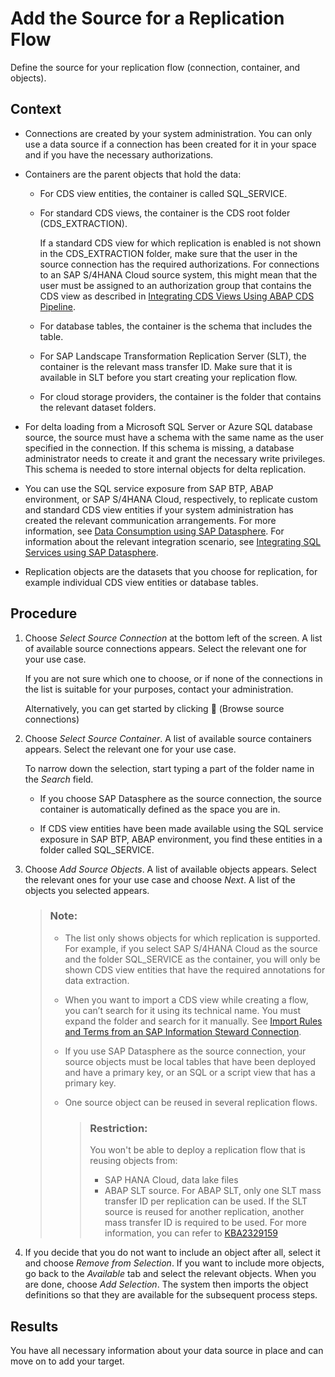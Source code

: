 <!-- loio749638060e8746e48b0f9bf0e50c6d0c -->

<link rel="stylesheet" type="text/css" href="../css/sap-icons.css"/>

# Add the Source for a Replication Flow

Define the source for your replication flow \(connection, container, and objects\).



<a name="loio749638060e8746e48b0f9bf0e50c6d0c__context_x4r_ghf_vvb"/>

## Context

-   Connections are created by your system administration. You can only use a data source if a connection has been created for it in your space and if you have the necessary authorizations.

-   Containers are the parent objects that hold the data:

    -   For CDS view entities, the container is called SQL\_SERVICE.

    -   For standard CDS views, the container is the CDS root folder \(CDS\_EXTRACTION\).

        If a standard CDS view for which replication is enabled is not shown in the CDS\_EXTRACTION folder, make sure that the user in the source connection has the required authorizations. For connections to an SAP S/4HANA Cloud source system, this might mean that the user must be assigned to an authorization group that contains the CDS view as described in [Integrating CDS Views Using ABAP CDS Pipeline](https://help.sap.com/docs/SAP_S4HANA_CLOUD/0f69f8fb28ac4bf48d2b57b9637e81fa/f509eddda867452db9631dae1ae442a3.html?).

    -   For database tables, the container is the schema that includes the table.

    -   For SAP Landscape Transformation Replication Server \(SLT\), the container is the relevant mass transfer ID. Make sure that it is available in SLT before you start creating your replication flow.

    -   For cloud storage providers, the container is the folder that contains the relevant dataset folders.


-   For delta loading from a Microsoft SQL Server or Azure SQL database source, the source must have a schema with the same name as the user specified in the connection. If this schema is missing, a database administrator needs to create it and grant the necessary write privileges. This schema is needed to store internal objects for delta replication.
-   You can use the SQL service exposure from SAP BTP, ABAP environment, or SAP S/4HANA Cloud, respectively, to replicate custom and standard CDS view entities if your system administration has created the relevant communication arrangements. For more information, see [Data Consumption using SAP Datasphere](https://help.sap.com/docs/btp/sap-business-technology-platform/data-consumption-using-sap-datasphere). For information about the relevant integration scenario, see [Integrating SQL Services using SAP Datasphere](https://help.sap.com/docs/btp/sap-business-technology-platform/integrating-sql-services-using-sap-datasphere).

-   Replication objects are the datasets that you choose for replication, for example individual CDS view entities or database tables.




## Procedure

1.  Choose *Select Source Connection* at the bottom left of the screen. A list of available source connections appears. Select the relevant one for your use case.

    If you are not sure which one to choose, or if none of the connections in the list is suitable for your purposes, contact your administration.

    Alternatively, you can get started by clicking <span class="FPA-icons-V3"></span> \(Browse source connections\)

2.  Choose *Select Source Container*. A list of available source containers appears. Select the relevant one for your use case.

    To narrow down the selection, start typing a part of the folder name in the *Search* field.

    -   If you choose SAP Datasphere as the source connection, the source container is automatically defined as the space you are in.

    -   If CDS view entities have been made available using the SQL service exposure in SAP BTP, ABAP environment, you find these entities in a folder called SQL\_SERVICE.


3.  Choose *Add Source Objects*. A list of available objects appears. Select the relevant ones for your use case and choose *Next*. A list of the objects you selected appears.

    > ### Note:  
    > -   The list only shows objects for which replication is supported. For example, if you select SAP S/4HANA Cloud as the source and the folder SQL\_SERVICE as the container, you will only be shown CDS view entities that have the required annotations for data extraction.
    > 
    > -   When you want to import a CDS view while creating a flow, you can’t search for it using its technical name. You must expand the folder and search for it manually. See [Import Rules and Terms from an SAP Information Steward Connection](https://help.sap.com/docs/data-intelligence-cloud/sap-data-intelligence-data-governance/import-rules-and-terms-from-sap-information-steward-connection?locale=en-US).
    > 
    > -   If you use SAP Datasphere as the source connection, your source objects must be local tables that have been deployed and have a primary key, or an SQL or a script view that has a primary key.
    > 
    > -   One source object can be reused in several replication flows.
    > 
    >     > ### Restriction:  
    >     > You won't be able to deploy a replication flow that is reusing objects from:
    >     > 
    >     > -   SAP HANA Cloud, data lake files
    >     > -   ABAP SLT source. For ABAP SLT, only one SLT mass transfer ID per replication can be used. If the SLT source is reused for another replication, another mass transfer ID is required to be used. For more information, you can refer to [KBA2329159](https://me.sap.com/notes/0002329159)

4.  If you decide that you do not want to include an object after all, select it and choose *Remove from Selection*. If you want to include more objects, go back to the *Available* tab and select the relevant objects. When you are done, choose *Add Selection*. The system then imports the object definitions so that they are available for the subsequent process steps.




<a name="loio749638060e8746e48b0f9bf0e50c6d0c__result_d5p_s5r_lvb"/>

## Results

You have all necessary information about your data source in place and can move on to add your target.

